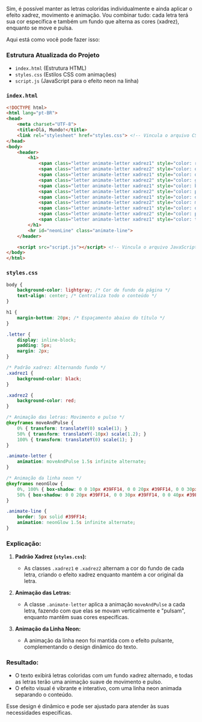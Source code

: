 Sim, é possível manter as letras coloridas individualmente e ainda aplicar o efeito xadrez, movimento e animação. Vou combinar tudo: cada letra terá sua cor específica e também um fundo que alterna as cores (xadrez), enquanto se move e pulsa.

Aqui está como você pode fazer isso:

### Estrutura Atualizada do Projeto

- `index.html` (Estrutura HTML)
- `styles.css` (Estilos CSS com animações)
- `script.js` (JavaScript para o efeito neon na linha)

### `index.html`

```html
<!DOCTYPE html>
<html lang="pt-BR">
<head>
    <meta charset="UTF-8">
    <title>Olá, Mundo!</title>
    <link rel="stylesheet" href="styles.css"> <!-- Vincula o arquivo CSS -->
</head>
<body>
    <header>
        <h1>
            <span class="letter animate-letter xadrez1" style="color: red; font-size: 90px; font-family: Arial;">O</span>
            <span class="letter animate-letter xadrez2" style="color: orange; font-size: 75px; font-family: 'Courier New';">l</span>
            <span class="letter animate-letter xadrez1" style="color: darkgoldenrod; font-size: 60px; font-family: 'Times New Roman';">á</span>
            <span class="letter animate-letter xadrez2" style="color: green; font-size: 105px; font-family: 'Georgia';">,</span>
            <span class="letter animate-letter xadrez1" style="color: blue; font-size: 120px; font-family: 'Verdana';"> </span>
            <span class="letter animate-letter xadrez2" style="color: purple; font-size: 45px; font-family: 'Comic Sans MS';">M</span>
            <span class="letter animate-letter xadrez1" style="color: darkcyan; font-size: 30px; font-family: 'Trebuchet MS';">u</span>
            <span class="letter animate-letter xadrez2" style="color: magenta; font-size: 135px; font-family: 'Impact';">n</span>
            <span class="letter animate-letter xadrez1" style="color: darkolivegreen; font-size: 90px; font-family: 'Lucida Console';">d</span>
            <span class="letter animate-letter xadrez2" style="color: pink; font-size: 75px; font-family: 'Palatino Linotype';">o</span>
            <span class="letter animate-letter xadrez1" style="color: teal; font-size: 60px; font-family: 'Tahoma';">!</span>
        </h1>
        <hr id="neonLine" class="animate-line">
    </header>

    <script src="script.js"></script> <!-- Vincula o arquivo JavaScript -->
</body>
</html>
```

### `styles.css`

```css
body {
    background-color: lightgray; /* Cor de fundo da página */
    text-align: center; /* Centraliza todo o conteúdo */
}

h1 {
    margin-bottom: 20px; /* Espaçamento abaixo do título */
}

.letter {
    display: inline-block;
    padding: 5px;
    margin: 2px;
}

/* Padrão xadrez: Alternando fundo */
.xadrez1 {
    background-color: black;
}

.xadrez2 {
    background-color: red;
}

/* Animação das letras: Movimento e pulso */
@keyframes moveAndPulse {
    0% { transform: translateY(0) scale(1); }
    50% { transform: translateY(-10px) scale(1.2); }
    100% { transform: translateY(0) scale(1); }
}

.animate-letter {
    animation: moveAndPulse 1.5s infinite alternate;
}

/* Animação da linha neon */
@keyframes neonGlow {
    0%, 100% { box-shadow: 0 0 10px #39FF14, 0 0 20px #39FF14, 0 0 30px #39FF14, 0 0 40px #39FF14; }
    50% { box-shadow: 0 0 20px #39FF14, 0 0 30px #39FF14, 0 0 40px #39FF14, 0 0 50px #39FF14; }
}

.animate-line {
    border: 5px solid #39FF14;
    animation: neonGlow 1.5s infinite alternate;
}
```

### Explicação:

1. **Padrão Xadrez (`styles.css`):**
   - As classes `.xadrez1` e `.xadrez2` alternam a cor do fundo de cada letra, criando o efeito xadrez enquanto mantém a cor original da letra.

2. **Animação das Letras:**
   - A classe `.animate-letter` aplica a animação `moveAndPulse` a cada letra, fazendo com que elas se movam verticalmente e "pulsam", enquanto mantêm suas cores específicas.

3. **Animação da Linha Neon:**
   - A animação da linha neon foi mantida com o efeito pulsante, complementando o design dinâmico do texto.

### Resultado:

- O texto exibirá letras coloridas com um fundo xadrez alternado, e todas as letras terão uma animação suave de movimento e pulso.
- O efeito visual é vibrante e interativo, com uma linha neon animada separando o conteúdo.

Esse design é dinâmico e pode ser ajustado para atender às suas necessidades específicas.

